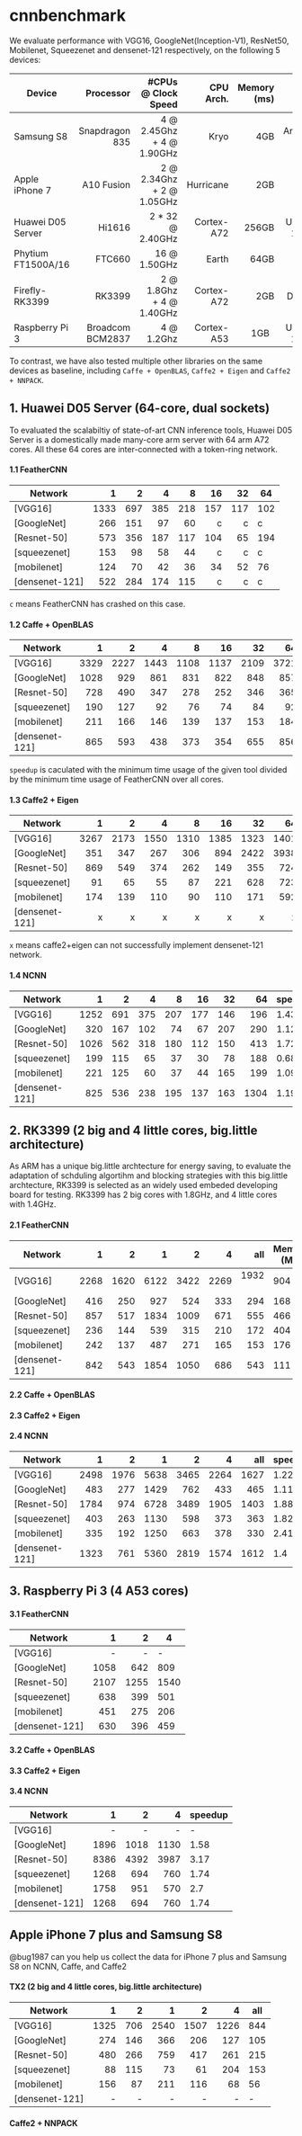 # cnnbenchmark

We evaluate performance with VGG16, GoogleNet(Inception-V1), ResNet50, Mobilenet, Squeezenet and densenet-121 respectively, on the following 5 devices: 

|Device|Processor|\#CPUs @ Clock Speed|CPU Arch.|Memory (ms)| OS | SOC Power|
|---|---:|---:|---:|---:|---:|---|
|Samsung S8   | Snapdragon 835   | 4 @ 2.45Ghz + 4 @ 1.90GHz | Kryo       |  4GB   | Android 7.0  | ~5W   |  
|Apple iPhone 7 | A10 Fusion       | 2 @ 2.34Ghz + 2 @ 1.05GHz | Hurricane  |  2GB   | iOS 11.1     | ~5W   |
|Huawei D05 Server  |  Hi1616          | 2 * 32 @ 2.40GHz | Cortex-A72 |  256GB | Ubuntu 16.04 | >100W |
|Phytium FT1500A/16  | FTC660           | 16 @ 1.50GHz | Earth      |  64GB  | Kylin 5.0    | 35W   |
|Firefly-RK3399      | RK3399           | 2 @ 1.8Ghz + 4 @ 1.40GHz  | Cortex-A72 |  2GB   | Debian       | 6.05W |
|Raspberry Pi 3      | Broadcom BCM2837  | 4 @ 1.2Ghz               | Cortex-A53 |  1GB   | Ubuntu 16.04 | ~5W   |

To contrast, we have also tested multiple other libraries on the same devices as baseline, including `Caffe + OpenBLAS`, `Caffe2 + Eigen` and `Caffe2 + NNPACK`.

## 1. Huawei D05 Server (64-core, dual sockets)
To evaluated the scalabiltiy of state-of-art CNN inference tools, Huawei D05 Server is a domestically made many-core arm server with 64 arm A72 cores. All these 64 cores are inter-connected with a token-ring network.

#### 1.1 FeatherCNN
|Network| 1 | 2  |4  |8 | 16 | 32 | 64 | 
|---|---:|---:|---:|---:|---:|---:|---|
|[VGG16]        | 1333 | 697  | 385      | 218 |157   | 117  |  102  |
|[GoogleNet]    | 266  | 151  | 97       | 60  |  c   |  c   |  c    |
|[Resnet-50]    | 573  | 356  | 187      | 117 | 104  | 65   | 194   |
|[squeezenet]   | 153  | 98   |	58       | 44  |  c   |  c   |   c   |
|[mobilenet]    | 124  | 70   | 42	 | 36  | 34   |	52   |	76   |
|[densenet-121] | 522  | 284   | 174     | 115 |  c   |  c   |   c   |

`c` means FeatherCNN has crashed on this case. 

#### 1.2 Caffe + OpenBLAS

|Network| 1 | 2  |4  |8 | 16 | 32 | 64 | speedup | 
|---|---:|---:|---:|---:|---:|---:|---:|---|
|[VGG16]        | 3329 | 2227 |	1443 | 1108| 1137|2109  |   3721|  10.86 |
|[GoogleNet]    | 1028 | 929  | 861	 | 831 | 822 | 848  | 857 |  13.7|
|[Resnet-50]    | 728  | 490  |	347	 | 278 | 252 | 346  | 365 |  3.88|
|[squeezenet]   | 190  | 127  |	92   | 76  | 74  | 84   | 92  |      1.68|
|[mobilenet]    | 211  | 166  | 146  | 139 | 137 | 153  | 184 |     4.03 |
|[densenet-121] | 865  | 593  | 438	 | 373 | 354 | 655  | 856 |  3.08|

`speedup` is caculated with the minimum time usage of the given tool divided by the minimum time usage of FeatherCNN over all cores.

#### 1.3 Caffe2 + Eigen 

|Network| 1 | 2  |4  |8 | 16 | 32 | 64 | speedup | 
|---|---:|---:|---:|---:|---:|---:|---:|---|
|[VGG16]        | 3267 | 2173 |	1550	 | 1310|1385 | 	1323 |	1401 | 12.84 |
|[GoogleNet]    | 351  | 347  |	267      | 306 | 894 | 	2422 | 3938  |   4.45|
|[Resnet-50]    | 869  | 549  |	374	 | 262 | 149 | 	355  | 724 |     2.29|
|[squeezenet]   | 91   | 65   |	55       | 87  | 221 |  628  | 723 |     1.25|
|[mobilenet]    | 174  | 139  | 110      | 90  | 110 | 	171  |	592 |    2.65|
|[densenet-121] | x    | x    | x        |x    |x   | x   | x   |    x|

` x ` means caffe2+eigen can not successfully implement densenet-121 network. 

#### 1.4 NCNN

|Network| 1 | 2  |4  |8 | 16 | 32 | 64 |speedup | 
|---|---:|---:|---:|---:|---:|---:|---:|---|
|[VGG16]        | 1252 | 691 | 375|207 | 177 | 146 |196 | 1.43 |
|[GoogleNet]    | 320	 | 167 |102	|74	 |  67 |207	 | 290| 1.12 |
|[Resnet-50]    | 1026 |562	 |318	|180 | 112 | 150 |413 |  1.72|
|[squeezenet]   | 199	 | 115 |65	|37	 |30	 |78	 |188 | 0.68|
|[mobilenet]    | 221	 |125	 |60 |37 |44	 | 165 |199 | 1.09|
|[densenet-121] | 825	 | 536 |238 |195 |137 | 163 |1304 |  1.19|


## 2. RK3399 (2 big and 4 little cores, big.little architecture)

As ARM has a unique big.little archtecture for energy saving, to evaluate the adaptation of schduling algortihm and blocking strategies with this big.little archtecture, RK3399 is selected as an widely used embeded developing board for testing. RK3399 has 2 big cores with 1.8GHz, and 4 little cores with 1.4GHz. 

#### 2.1 FeatherCNN

|Network| 1 | 2  |1  | 2 | 4 | all  | Memory (MB) |
|---|---:|---:|---:|---:|---:|---:|---|
|[VGG16]        | 2268 | 1620 | 6122|3422 | 2269  |  1932   |   904  |
|[GoogleNet]    | 416  | 250  | 927 |524  |  333  |  294    |   168  |
|[Resnet-50]    | 857  | 517  | 1834| 1009|671    | 555     |   466  | 
|[squeezenet]   | 236  | 144  |539  | 315 |  210  |  172    |   404  |
|[mobilenet]    | 242 |  137  | 487  | 271   | 165   |  153  |   176  |
|[densenet-121] | 842  | 543  | 1854 | 1050 |  686 |  543    |   111  |

#### 2.2 Caffe + OpenBLAS

#### 2.3 Caffe2 + Eigen 

#### 2.4 NCNN
|Network| 1 | 2  |1  | 2 | 4 | all  | speedup |
|---|---:|---:|---:|---:|---:|---:|---|
|[VGG16]        | 2498 | 1976 | 5638 | 3465 |	2264 | 1627 | 1.22 |
|[GoogleNet]    | 483	 | 277	|1429  |  762	| 433	 | 465	|1.11  |
|[Resnet-50]    | 1784 | 974	| 6728 | 3489	| 1905 | 1403	|1.88  |
|[squeezenet]   | 403  |263	  |1130	 |598	  |373	 | 363	|1.82  | 
|[mobilenet]    | 335	 |192	  |1250	 |663	  | 378	 |330	  |2.41  |  
|[densenet-121] | 1323 |761	  | 5360 |2819	|1574	 | 1612	|1.4   |


## 3. Raspberry Pi 3 (4 A53 cores)
#### 3.1 FeatherCNN

|Network| 1 | 2  | 4 | 
|---|---:|---:|---|
|[VGG16]        | -    | -    |  -       |
|[GoogleNet]    | 1058 | 642  | 809      |
|[Resnet-50]    | 2107 | 1255 | 1540     |
|[squeezenet]   | 638  | 399  | 501      |
|[mobilenet]    | 451  |  275 | 206	 | 
|[densenet-121] | 630   | 396 | 459      |

#### 3.2 Caffe + OpenBLAS

#### 3.3 Caffe2 + Eigen 

#### 3.4 NCNN

|Network| 1 | 2  | 4 |  speedup | 
|---|---:|---:|---:|---|
|[VGG16]        | -    | -    |  -       |   -   |
|[GoogleNet]    | 1896 | 1018	| 1130	   |  1.58  | 
|[Resnet-50]    | 8386 |4392	|3987	     |3.17    |
|[squeezenet]   | 1268 |694	  |760	     |1.74    |
|[mobilenet]    | 1758 |951	  |570	     |2.7     |
|[densenet-121] | 1268 |694	  |760	     |1.74    |
	

## Apple iPhone 7 plus and Samsung S8
   @bug1987 can you help us collect the data for iPhone 7 plus and Samsung S8 on NCNN, Caffe, and Caffe2




#### TX2 (2 big and 4 little cores, big.little architecture)

|Network| 1 | 2  |1  | 2 | 4 | all  |
|---|---:|---:|---:|---:|---:|---|
|[VGG16]        | 1325 | 706  | 2540     |1507 | 1226  |  844  |
|[GoogleNet]    | 274  | 146 | 366       |206  |  127  |  105  |
|[Resnet-50]    | 480  | 266  | 759     | 417  |261    | 215   | 
|[squeezenet]   | 88   | 115  |73       | 61   | 204   |  153  |
|[mobilenet]    | 156 |  87   | 211      | 116 | 68    |  56   |
|[densenet-121] | -    | -    | -         | - |   -    |  -   |


#### Caffe2 + NNPACK 
